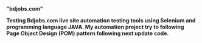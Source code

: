 **"bdjobs.com"**

**Testing Bdjobs.com live site automation testing tools using Selenium and programming language JAVA. My automation project try to following Page Object Design (POM) pattern following next update code.**
